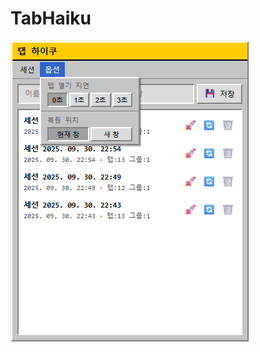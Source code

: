 # TabHaiku

![TabHiaku](https://raw.githubusercontent.com/lunamoth/TabHaiku/refs/heads/main/250930_TabHaiku_Screenshot.png)
